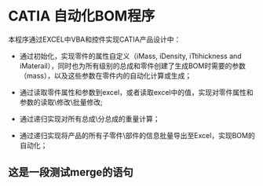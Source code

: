 # CATIA 自动化BOM程序

本程序通过EXCEL中VBA和控件实现CATIA产品设计中：

- 通过初始化，实现零件的属性自定义（iMass, iDensity, iTtihickness and iMaterail），同时也为所有级别的总成和零件创建了生成BOM时需要的参数（mass），以及这些参数在零件内的自动化计算或生成；

- 通过读取零件属性和参数到excel，或者读取excel中的值，实现对零件属性和参数的读取\修改\批量修改;

- 通过递归实现对所有总成\分总成的重量计算；

- 通过递归实现将产品的所有子零件\部件的信息批量导出至Excel，实现BOM的自动化；

## 这是一段测试merge的语句
